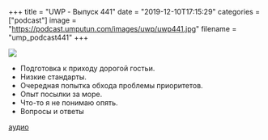 +++
title = "UWP - Выпуск 441"
date = "2019-12-10T17:15:29"
categories = ["podcast"]
image = "https://podcast.umputun.com/images/uwp/uwp441.jpg"
filename = "ump_podcast441"
+++

![](https://podcast.umputun.com/images/uwp/uwp441.jpg)

- Подготовка к приходу дорогой гостьи.
- Низкие стандарты.
- Очередная попытка обхода проблемы приоритетов.
- Опыт посылки за море.
- Что-то я не понимаю опять.
- Вопросы и ответы

[аудио](https://podcast.umputun.com/media/ump_podcast441.mp3)
<audio src="https://podcast.umputun.com/media/ump_podcast441.mp3" preload="none"></audio>
